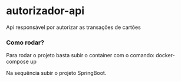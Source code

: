 # autorizador-api

Api responsável por autorizar as transações de cartões

### Como rodar?

Para rodar o projeto basta subir o container com o comando:
docker-compose up

Na sequência subir o projeto SpringBoot.
